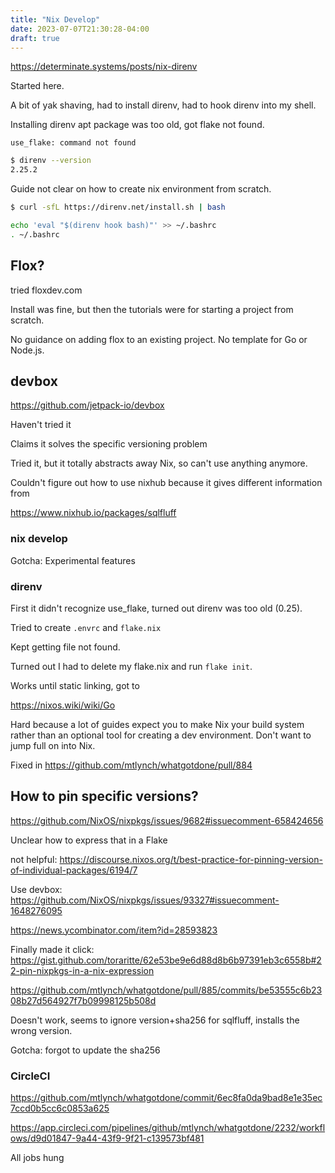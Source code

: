 ```yaml
---
title: "Nix Develop"
date: 2023-07-07T21:30:28-04:00
draft: true
---
```


https://determinate.systems/posts/nix-direnv

Started here.

A bit of yak shaving, had to install direnv, had to hook direnv into my shell.

Installing direnv apt package was too old, got flake not found.

```text
use_flake: command not found
```

```bash
$ direnv --version
2.25.2
```

Guide not clear on how to create nix environment from scratch.

```bash
$ curl -sfL https://direnv.net/install.sh | bash

echo 'eval "$(direnv hook bash)"' >> ~/.bashrc
. ~/.bashrc
```

## Flox?

tried floxdev.com

Install was fine, but then the tutorials were for starting a project from scratch.

No guidance on adding flox to an existing project. No template for Go or Node.js.

## devbox

https://github.com/jetpack-io/devbox

Haven't tried it

Claims it solves the specific versioning problem

Tried it, but it totally abstracts away Nix, so can't use anything anymore.

Couldn't figure out how to use nixhub because it gives different information from

https://www.nixhub.io/packages/sqlfluff

### nix develop

Gotcha: Experimental features

### direnv

First it didn't recognize use_flake, turned out direnv was too old (0.25).

Tried to create `.envrc` and `flake.nix`

Kept getting file not found.

Turned out I had to delete my flake.nix and run `flake init`.

Works until static linking, got to

https://nixos.wiki/wiki/Go

Hard because a lot of guides expect you to make Nix your build system rather than an optional tool for creating a dev environment. Don't want to jump full on into Nix.

Fixed in https://github.com/mtlynch/whatgotdone/pull/884

## How to pin specific versions?

https://github.com/NixOS/nixpkgs/issues/9682#issuecomment-658424656

Unclear how to express that in a Flake

not helpful: https://discourse.nixos.org/t/best-practice-for-pinning-version-of-individual-packages/6194/7

Use devbox: https://github.com/NixOS/nixpkgs/issues/93327#issuecomment-1648276095

https://news.ycombinator.com/item?id=28593823

Finally made it click: https://gist.github.com/toraritte/62e53be9e6d88d8b6b97391eb3c6558b#22-pin-nixpkgs-in-a-nix-expression

https://github.com/mtlynch/whatgotdone/pull/885/commits/be53555c6b2308b27d564927f7b09998125b508d

Doesn't work, seems to ignore version+sha256 for sqlfluff, installs the wrong version.

Gotcha: forgot to update the sha256

### CircleCI

https://github.com/mtlynch/whatgotdone/commit/6ec8fa0da9bad8e1e35ec7ccd0b5cc6c0853a625

https://app.circleci.com/pipelines/github/mtlynch/whatgotdone/2232/workflows/d9d01847-9a44-43f9-9f21-c139573bf481

All jobs hung
